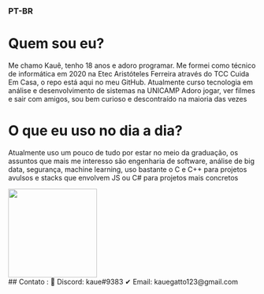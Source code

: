 ### PT-BR
# Quem sou eu? 
Me chamo Kauê, tenho 18 anos e adoro programar. Me formei como técnico de informática em 2020 na Etec Aristóteles Ferreira através do TCC Cuida Em Casa, o repo está aqui no meu GitHub. Atualmente curso tecnologia em análise e desenvolvimento de sistemas na UNICAMP
Adoro jogar, ver filmes e sair com amigos, sou bem curioso e descontraído na maioria das vezes
# O que eu uso no dia a dia?
Atualmente uso um pouco de tudo por estar no meio da graduação, os assuntos que mais me interesso são engenharia de software, análise de big data, segurança, machine learning, uso bastante o C e C++ para projetos avulsos e stacks que envolvem JS ou C# para projetos mais concretos
<div>
  <img height="180em" src="https://github-readme-stats.vercel.app/api/top-langs/?username=kauegatto&langs_count=7&theme=github_dark"/>
</div>
## Contato :
📲 Discord: kaue#9383
✔ Email: kauegatto123@gmail.com
